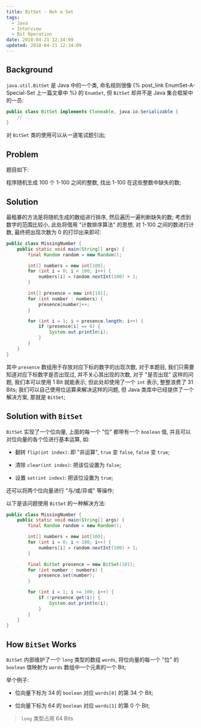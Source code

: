 ```yaml
---
title: BitSet - Not a Set
tags:
  - Java
  - Interview
  - Bit Operation
date: 2018-04-21 12:34:09
updated: 2018-04-21 12:34:09
---
```




## Background

`java.util.BitSet` 是 Java 中的一个类, 命名规则很像 {% post_link EnumSet-A-Special-Set 上一篇文章中 %} 的 `EnumSet`, 但 `BitSet` 却并不是 Java 集合框架中的一员:

```java BitSet.java
public class BitSet implements Cloneable, java.io.Serializable {
	// ...
}
```

对 `BitSet` 类的使用可以从一道笔试题引出;

## Problem

题目如下:

程序随机生成 100 个 1-100 之间的整数, 找出 1-100 在这些整数中缺失的数;

## Solution

最粗暴的方法是将随机生成的数组进行排序, 然后遍历一遍判断缺失的数; 考虑到数字的范围比较小, 此处将借用 "计数排序算法" 的思想, 对 1-100 之间的数进行计数, 最终把出现次数为 0 的打印出来即可:

```java MissingNumber.java
public class MissingNumber {
    public static void main(String[] args) {
        final Random random = new Random();

        int[] numbers = new int[100];
        for (int i = 0; i < 100; i++) {
            numbers[i] = random.nextInt(100) + 1;
        }

        int[] presence = new int[101];
        for (int number : numbers) {
            presence[number]++;
        }

        for (int i = 1; i < presence.length; i++) {
            if (presence[i] == 0) {
                System.out.println(i);
            }
        }
    }
}
```

其中 `presence` 数组用于存放对应下标的数字的出现次数, 对于本题目, 我们只需要知道对应下标数字是否出现过, 并不关心其出现的次数, 对于 "是否出现" 这样的问题, 我们本可以使用 1 Bit 就能表示, 但此处却使用了一个 `int` 表示, 整整浪费了 31 Bits; 我们可以自己使用位运算来解决这样的问题, 但 Java 类库中已经提供了一个解决方案, 那就是 `BitSet`;

## Solution with `BitSet`

`BitSet` 实现了一个位向量, 上面的每一个 "位" 都带有一个 `boolean` 值, 并且可以对位向量的各个位进行基本运算, 如:

- 翻转 `flip(int index)`: 即 "非运算", `true` 变 `false`, `false` 变 `true`;

- 清除 `clear(int index)`: 把该位设置为 `false`;

- 设置 `set(int index)`: 把该位设置为 `true`;

还可以将两个位向量进行 "与/或/异或" 等操作;

以下是该问题使用 `BitSet` 的一种解决方法:

```java MissingNumber.java
public class MissingNumber {
    public static void main(String[] args) {
        final Random random = new Random();

        int[] numbers = new int[100];
        for (int i = 0; i < 100; i++) {
            numbers[i] = random.nextInt(100) + 1;
        }

        final BitSet presence = new BitSet(101);
        for (int number : numbers) {
            presence.set(number);
        }

        for (int i = 1; i <= 100; i++) {
            if (!presence.get(i)) {
                System.out.println(i);
            }
        }
    }
}
```

## How `BitSet` Works

`BitSet` 内部维护了一个 `long` 类型的数组 `words`, 将位向量的每一个 "位" 的 `boolean` 值映射为 `words` 数组中一个元素的一个 Bit; 

举个例子: 

- 位向量下标为 34 的 `boolean` 对应 `words[0]` 的第 34 个 Bit; 

- 位向量下标为 64 的 `boolean` 对应 `words[1]` 的第 0 个 Bit; 

> `long` 类型占用 64 Bits
